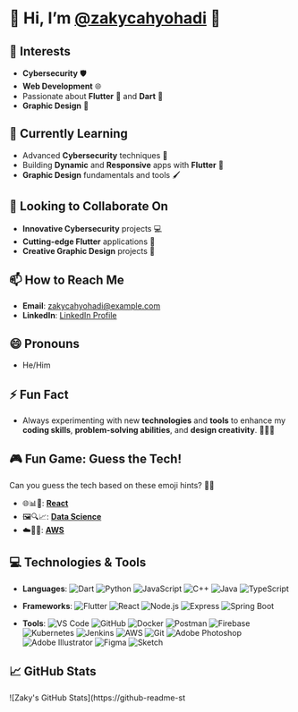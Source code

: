 # 🌟 Hi, I’m [@zakycahyohadi](https://github.com/zakycahyohadi) 👋

## 🚀 Interests
- **Cybersecurity** 🛡️
- **Web Development** 🌐
- Passionate about **Flutter** 🦋 and **Dart** 🏹
- **Graphic Design** 🎨

## 🌱 Currently Learning
- Advanced **Cybersecurity** techniques 🔐
- Building **Dynamic** and **Responsive** apps with **Flutter** 📱
- **Graphic Design** fundamentals and tools 🖌️

## 💞️ Looking to Collaborate On
- **Innovative Cybersecurity** projects 💻
- **Cutting-edge Flutter** applications 🚀
- **Creative Graphic Design** projects 🎨

## 📫 How to Reach Me
- **Email**: [zakycahyohadi@example.com](mailto:zakycahyohadi@example.com)
- **LinkedIn**: [LinkedIn Profile](https://www.linkedin.com/in/zakycahyohadi)

## 😄 Pronouns
- He/Him

## ⚡ Fun Fact
- Always experimenting with new **technologies** and **tools** to enhance my **coding skills**, **problem-solving abilities**, and **design creativity**. 🧠💡🎨

## 🎮 Fun Game: Guess the Tech!
Can you guess the tech based on these emoji hints? 🕵️‍♂️

- 🌐📊🔐: [**React**](https://reactjs.org/)
- 🖼️🔍📈: [**Data Science**](https://www.datacamp.com/)
- ☁️🔧🚀: [**AWS**](https://aws.amazon.com/)

## 💻 Technologies & Tools
- **Languages**:
  ![Dart](https://img.shields.io/badge/Dart-0175C2?style=flat&logo=dart&logoColor=white)
  ![Python](https://img.shields.io/badge/Python-3776AB?style=flat&logo=python&logoColor=white)
  ![JavaScript](https://img.shields.io/badge/JavaScript-F7DF1E?style=flat&logo=javascript&logoColor=black)
  ![C++](https://img.shields.io/badge/C++-00599C?style=flat&logo=cplusplus&logoColor=white)
  ![Java](https://img.shields.io/badge/Java-007396?style=flat&logo=java&logoColor=white)
  ![TypeScript](https://img.shields.io/badge/TypeScript-007ACC?style=flat&logo=typescript&logoColor=white)

- **Frameworks**:
  ![Flutter](https://img.shields.io/badge/Flutter-02569B?style=flat&logo=flutter&logoColor=white)
  ![React](https://img.shields.io/badge/React-61DAFB?style=flat&logo=react&logoColor=black)
  ![Node.js](https://img.shields.io/badge/Node.js-339933?style=flat&logo=node.js&logoColor=white)
  ![Express](https://img.shields.io/badge/Express-000000?style=flat&logo=express&logoColor=white)
  ![Spring Boot](https://img.shields.io/badge/Spring%20Boot-6DB33F?style=flat&logo=springboot&logoColor=white)

- **Tools**:
  ![VS Code](https://img.shields.io/badge/VS%20Code-007ACC?style=flat&logo=visual-studio-code&logoColor=white)
  ![GitHub](https://img.shields.io/badge/GitHub-181717?style=flat&logo=github&logoColor=white)
  ![Docker](https://img.shields.io/badge/Docker-2496ED?style=flat&logo=docker&logoColor=white)
  ![Postman](https://img.shields.io/badge/Postman-FF6C37?style=flat&logo=postman&logoColor=white)
  ![Firebase](https://img.shields.io/badge/Firebase-FFCA28?style=flat&logo=firebase&logoColor=black)
  ![Kubernetes](https://img.shields.io/badge/Kubernetes-326CE5?style=flat&logo=kubernetes&logoColor=white)
  ![Jenkins](https://img.shields.io/badge/Jenkins-D24939?style=flat&logo=jenkins&logoColor=white)
  ![AWS](https://img.shields.io/badge/AWS-232F3E?style=flat&logo=amazonaws&logoColor=white)
  ![Git](https://img.shields.io/badge/Git-F05032?style=flat&logo=git&logoColor=white)
  ![Adobe Photoshop](https://img.shields.io/badge/Adobe%20Photoshop-31A8FF?style=flat&logo=adobe-photoshop&logoColor=white)
  ![Adobe Illustrator](https://img.shields.io/badge/Adobe%20Illustrator-FF9A00?style=flat&logo=adobe-illustrator&logoColor=white)
  ![Figma](https://img.shields.io/badge/Figma-F24E1E?style=flat&logo=figma&logoColor=white)
  ![Sketch](https://img.shields.io/badge/Sketch-F7B500?style=flat&logo=sketch&logoColor=black)

## 📈 GitHub Stats
![Zaky's GitHub Stats](https://github-readme-st
